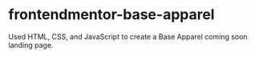 # frontendmentor-base-apparel
Used HTML, CSS, and JavaScript to create a Base Apparel coming soon landing page.
